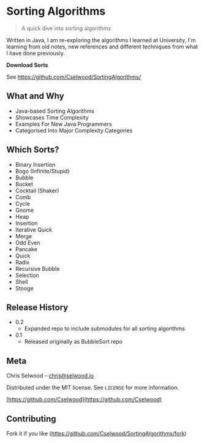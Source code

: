# Sorting Algorithms
> A quick dive into sorting algorithms



Written in Java, I am re-exploring the algorithms I learned at University, I'm learning from old notes, new references and different techniques from what I have done previously.

**Download Sorts**

See https://github.com/Cselwood/SortingAlgorithms/

## What and Why

* Java-based Sorting Algorithms
* Showcases Time Complexity
* Examples For New Java Programmers
* Categorised Into Major Complexity Categories

## Which Sorts?

* Binary Insertion
* Bogo (Infinite/Stupid)
* Bubble
* Bucket
* Cocktail (Shaker)
* Comb
* Cycle
* Gnome
* Heap
* Insertion
* Iterative Quick
* Merge
* Odd Even
* Pancake
* Quick
* Radix
* Recursive Bubble
* Selection
* Shell
* Stooge

## Release History

* 0.2
    * Expanded repo to include submodules for all sorting algorithms
* 0.1
    * Released originally as BubbleSort repo

## Meta

Chris Selwood – chris@selwood.io

Distributed under the MIT license. See ``LICENSE`` for more information.

[https://github.com/Cselwood](https://github.com/Cselwood)

## Contributing

Fork it if you like (<https://github.com/Cselwood/SortingAlgorithms/fork>)
